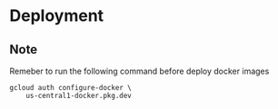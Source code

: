 # Deployment

## Note

Remeber to run the following command before deploy docker images

```
gcloud auth configure-docker \
    us-central1-docker.pkg.dev
```
